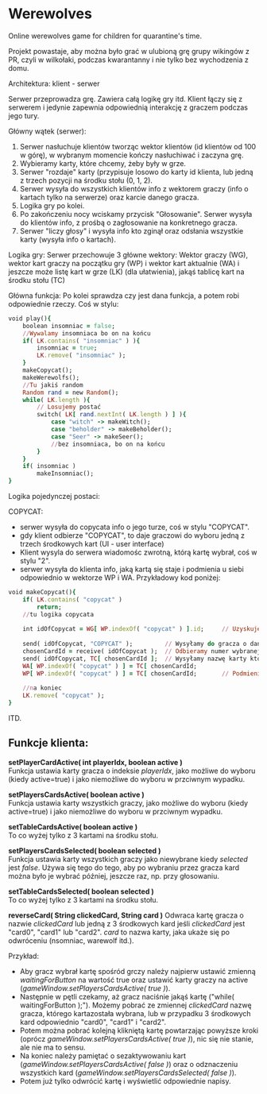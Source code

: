 # Werewolves
Online werewolves game for children for quarantine's time.

Projekt powastaje, aby można było grać w ulubioną grę grupy wikingów z PR, czyli w wilkołaki, podczas kwarantanny i nie tylko bez wychodzenia z domu.

Architektura: klient - serwer

Serwer przeprowadza grę. Zawiera całą logikę gry itd.
Klient łączy się z serwerem i jedynie zapewnia odpowiednią interakcję z graczem podczas jego tury.

Główny wątek (serwer):
1. Serwer nasłuchuje klientów tworząc wektor klientów (id klientów od 100 w górę), w wybranym momencie kończy nasłuchiwać i zaczyna grę.
2. Wybieramy karty, które chcemy, żeby były w grze.
3. Serwer "rozdaje" karty (przypisuje losowo do karty id klienta, lub jedną z trzech pozycji na środku stołu (0, 1, 2).
4. Serwer wysyła do wszystkich klientów info z wektorem graczy (info o kartach tylko na serwerze) oraz karcie danego gracza.
5. Logika gry po kolei.
6. Po zakończeniu nocy wciskamy przycisk "Głosowanie". Serwer wysyła do klientów info, z prośbą o zagłosowanie na konkretnego gracza.
7. Serwer "liczy głosy" i wysyła info kto zginął oraz odsłania wszystkie karty (wysyła info o kartach).

Logika gry:
Serwer przechowuje 3 główne wektory: Wektor graczy (WG), wektor kart graczy na początku gry (WP) i wektor kart aktualnie (WA) i jeszcze może listę kart w grze (LK) (dla ułatwienia), jakąś tablicę kart na środku stołu (TC)

Główna funkcja:
Po kolei sprawdza czy jest dana funkcja, a potem robi odpowiednie rzeczy. Coś w stylu:

```ruby
void play(){
	boolean insomniac = false;
	//Wywalamy insomniaca bo on na końcu
	if( LK.contains( "insomniac" ) ){
		insomniac = true;
		LK.remove( "insomniac" );
	}
	makeCopycat();
	makeWerewolfs();
	//Tu jakiś random
	Random rand = new Random();
	while( LK.length ){
		// Losujemy postać
		switch( LK[ rand.nextInt( LK.length ) ] ){
			case "witch" -> makeWitch();
			case "beholder" -> makeBeholder();
			case "Seer" -> makeSeer();
			//bez insomniaca, bo on na końcu
		}
	}
	if( insomniac )
		makeInsomniac();
}
```
Logika pojedynczej postaci:

COPYCAT:
- serwer wysyła do copycata info o jego turze, coś w stylu "COPYCAT".
- gdy klient odbierze "COPYCAT", to daje graczowi do wyboru jedną z trzech środkowych kart (UI - user interface)
- Klient wysyla do serwera wiadomośc zwrotną, którą kartę wybrał, coś w stylu "2".
- serwer wysyła do klienta info, jaką kartą się staje i podmienia u siebi odpowiednio w wektorze WP i WA.
Przykładowy kod poniżej:

```ruby
void makeCopycat(){
	if( LK.contains( "copycat" )
		return;
	//tu logika copycata
	
	int idOfCopycat = WG[ WP.indexOf( "copycat" ) ].id;		// Uzyskujemy id gracza copycata
	
	send( idOfCopycat, "COPYCAT" );			// Wysyłamy do gracza o danym id wiadomość "COPYCAT"	(to send to ja już ogarnę)
	chosenCardId = receive( idOfCopycat );	// Odbieramy numer wybranej karty
	send( idOfCopycat, TC[ chosenCardId ];	// Wysyłamy nazwę karty którą gracz się staje
	WA[ WP.indexOf( "copycat" ) ] = TC[ chosenCardId;
	WP[ WP.indexOf( "copycat" ) ] = TC[ chosenCardId;		// Podmieniamy karty
	
	//na koniec
	LK.remove( "copycat" );
}
```
ITD.


## Funkcje klienta:

**setPlayerCardActive( int playerIdx, boolean active )**<br>
Funkcja ustawia karty gracza o indeksie *playerIdx*, jako możliwe do wyboru (kiedy active=true) i jako niemożliwe do wyboru w przciwnym wypadku.

**setPlayersCardsActive( boolean active )**<br>
Funkcja ustawia karty wszystkich graczy, jako możliwe do wyboru (kiedy active=true) i jako niemożliwe do wyboru w przciwnym wypadku.

**setTableCardsActive( boolean active )**<br>
To co wyżej tylko z 3 kartami na środku stołu.

**setPlayersCardsSelected( boolean selected )**<br>
Funkcja ustawia karty wszystkich graczy jako niewybrane kiedy *selected* jest *false*. Używa się tego do tego, aby po wybraniu przez gracza kard można było je wybrać później, jeszcze raz, np. przy głosowaniu.

**setTableCardsSelected( boolean selected )**<br>
To co wyżej tylko z 3 kartami na środku stołu.

**reverseCard( String clickedCard, String card )**
Odwraca kartę gracza o nazwie *clickedCard* lub jedną z 3 środkowych kard jeśli *clickedCard* jest "card0", "card1" lub "card2". *card* to nazwa karty, jaka ukaże się po odwróceniu (nsomniac, warewolf itd.).

Przykład:
* Aby gracz wybrał kartę spośród grczy należy najpierw ustawić zmienną *waitingForButton* na wartość true oraz ustawić karty graczy na active (*gameWindow.setPlayersCardsActive( true )*).<br>
* Następnie w pętli czekamy, aż gracz naciśnie jakąś kartę ("while( waitingForButton );"). Możemy pobrać ze zmiennej *clickedCard* nazwę gracza, którego kartazostała wybrana, lub w przypadku 3 środkowych kard odpowiednio "card0", "card1" i "card2".<br>
* Potem można pobrać kolejną klikniętą kartę powtarzając powyższe kroki (oprócz *gameWindow.setPlayersCardsActive( true )*), nic się nie stanie, ale nie ma to sensu.<br>
* Na koniec należy pamiętać o sezaktywowaniu kart (*gameWindow.setPlayersCardsActive( false )*) oraz o odznaczeniu wszystkich kard (*gameWindow.setPlayersCardsSelected( false )*).<br>
* Potem już tylko odwrócić kartę i wyświetlić odpowiednie napisy.<br>
